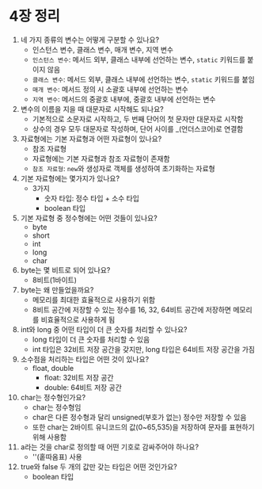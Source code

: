 # 4장 정리

1. 네 가지 종류의 변수는 어떻게 구분할 수 있나요?
    - 인스턴스 변수, 클래스 변수, 매개 변수, 지역 변수
    - `인스턴스 변수`: 메서드 외부, 클래스 내부에 선언하는 변수, `static` 키워드를 붙이지 않음
    - `클래스 변수`: 메서드 외부, 클래스 내부에 선언하는 변수, `static` 키워드를 붙임
    - `매개 변수`: 메서드 정의 시 소괄호 내부에 선언하는 변수
    - `지역 변수`: 메서드의 중괄호 내부에, 중괄호 내부에 선언하는 변수
2. 변수의 이름을 지을 때 대문자로 시작해도 되나요?
    - 기본적으로 소문자로 시작하고, 두 번째 단어의 첫 문자만 대문자로 시작함
    - 상수의 경우 모두 대문자로 작성하며, 단어 사이를 _(언더스코어)로 연결함
3. 자료형에는 기본 자료형과 어떤 자료형이 있나요?
    - 참조 자료형
    - 자료형에는 기본 자료형과 참조 자료형이 존재함
    - `참조 자료형`: `new`와 생성자로 객체를 생성하여 초기화하는 자료형
4. 기본 자료형에는 몇가지가 있나요?
    - 3가지
      - 숫자 타입: 정수 타입 + 소수 타입
      - boolean 타입
5. 기본 자료형 중 정수형에는 어떤 것들이 있나요?
    - byte
    - short
    - int
    - long
    - char
6. byte는 몇 비트로 되어 있나요?
    - 8비트(1바이트)
7. byte는 왜 만들었을까요?
    - 메모리를 최대한 효율적으로 사용하기 위함
    - 8비트 공간에 저장할 수 있는 정수를 16, 32, 64비트 공간에 저장하면 메모리를 비효율적으로 사용하게 됨
8. int와 long 중 어떤 타입이 더 큰 숫자를 처리할 수 있나요?
    - long 타입이 더 큰 숫자를 처리할 수 있음
    - int 타입은 32비트 저장 공간을 갖지만, long 타입은 64비트 저장 공간을 가짐
9. 소수점을 처리하는 타입은 어떤 것이 있나요?
    - float, double
      - float: 32비트 저장 공간
      - double: 64비트 저장 공간
10. char는 정수형인가요?
    - char는 정수형임
    - char은 다른 정수형과 달리 unsigned(부호가 없는) 정수만 저장할 수 있음
    - 또한 char는 2바이트 유니코드의 값(0~65,535)을 저장하여 문자를 표현하기 위해 사용함
11. a라는 것을 char로 정의할 때 어떤 기호로 감싸주어야 하나요?
    - ''(홑따옴표) 사용
12. true와 false 두 개의 값만 갖는 타입은 어떤 것인가요?
    - boolean 타입